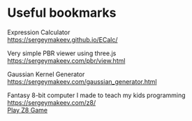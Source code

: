# Useful bookmarks

Expression Calculator  
https://sergeymakeev.github.io/ECalc/

Very simple PBR viewer using three.js  
https://sergeymakeev.com/pbr/view.html

Gaussian Kernel Generator  
https://sergeymakeev.com/gaussian_generator.html

Fantasy 8-bit computer I made to teach my kids programming  
https://sergeymakeev.com/z8/  
[Play Z8 Game](https://sergeymakeev.com/z8/index.html?ls=z8_game&code=https://raw.githubusercontent.com/SergeyMakeev/z8/master/practice/game.z8)  

